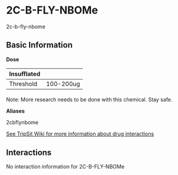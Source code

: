 # 2C-B-FLY-NBOMe

2c-b-fly-nbome

## Basic Information

**Dose**

| Insufflated |           |
| ----------- | --------- |
| Threshold   | 100-200ug |

#### 

 Note: More research needs to be done with this chemical. Stay safe.

**Aliases**

2cbflynbome  

[See TripSit Wiki for more information about drug interactions](http://combo.tripsit.me/)

## Interactions

No interaction information for 2C-B-FLY-NBOMe